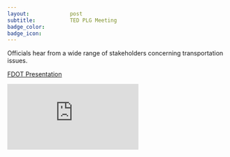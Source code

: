 ```yaml
---
layout:				post
subtitle:			TED PLG Meeting
badge_color:		
badge_icon:			
---
```


Officials hear from a wide range of stakeholders concerning transportation issues.

<a class="btn btn-block btn-primary" href="{{ site.baseurl }}/modals/2013-10-09-fdot-pres" data-toggle="modal" data-target="#defaultModal">FDOT Presentation</a>

<div class="embed-responsive embed-responsive-16by9">
	<iframe class="embed-responsive-item" src="https://www.youtube-nocookie.com/embed/q2Xc6JTeQhw?rel=0" frameborder="0" allowfullscreen></iframe>
</div>